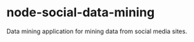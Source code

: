 node-social-data-mining
=======================

Data mining application for mining data from social media sites.
